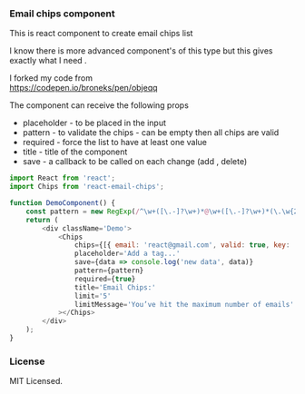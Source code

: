 ### Email chips component

This is react component to create email chips list

I know there is more advanced component's of this type
but this gives exactly what I need .

I forked my code from  
https://codepen.io/broneks/pen/objeqq

The component can receive the following props

- placeholder - to be placed in the input
- pattern - to validate the chips - can be empty then all chips are valid
- required - force the list to have at least one value
- title - title of the component
- save - a callback to be called on each change (add , delete)

```js
import React from 'react';
import Chips from 'react-email-chips';

function DemoComponent() {
	const pattern = new RegExp(/^\w+([\.-]?\w+)*@\w+([\.-]?\w+)*(\.\w{2,3})+$/);
	return (
		<div className='Demo'>
			<Chips
				chips={[{ email: 'react@gmail.com', valid: true, key: '1' }, { email: 'javascript@gmail.com', valid: true, key: '2' }, { email: 'scss@gmail.com', valid: true, key: '3' }]}
				placeholder='Add a tag...'
				save={data => console.log('new data', data)}
				pattern={pattern}
				required={true}
				title='Email Chips:'
				limit='5'
				limitMessage='You’ve hit the maximum number of emails'
			></Chips>
		</div>
	);
}
```

### License

MIT Licensed.
